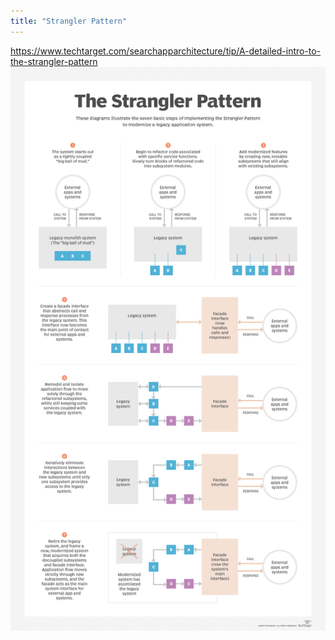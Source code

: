 ```yaml
---
title: "Strangler Pattern"
---
```


https://www.techtarget.com/searchapparchitecture/tip/A-detailed-intro-to-the-strangler-pattern
![](Images/The%20Strangler%20Pattern.png)
